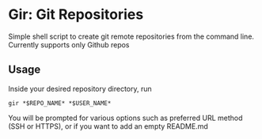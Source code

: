 # Gir: Git Repositories

Simple shell script to create git remote repositories from the command line. Currently supports only Github repos

## Usage

Inside your desired repository directory, run

```
gir *$REPO_NAME* *$USER_NAME*
```

You will be prompted for various options such as preferred URL method (SSH or HTTPS), or if you want to add an empty README.md
